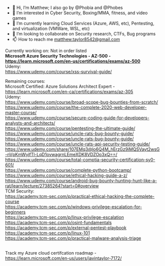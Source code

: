 - 👋 Hi, I’m Matthew; I also go by @Phobia and @Phobes
- 👀 I’m interested in Cyber Security, Boxing/MMA, fitness, and video games
- 🌱 I’m currently learning Cloud Services (Azure, AWS, etc), Pentesting, and virtualization (VMWare, WSL, etc)
- 💞️ I’m looking to collaborate on Security research, CTFs, Bug programs
- 📫 How to reach me matthew.taylor8542@gmail.com

Currently working on: Not in order listed 
\
**Microsoft Azure Security Technologies - AZ-500 - https://learn.microsoft.com/en-us/certifications/exams/az-500**
\
Udemy:
\
https://www.udemy.com/course/xss-survival-guide/

Remaining courses:
\
Microsoft Certified: Azure Solutions Architect Expert - https://learn.microsoft.com/en-ca/certifications/exams/az-305
\
Udemy:
\
https://www.udemy.com/course/broad-scope-bug-bounties-from-scratch/
\
https://www.udemy.com/course/the-complete-2020-web-developer-master-course/
\
https://www.udemy.com/course/secure-coding-guide-for-developers-analysts-and-architects/
\
https://www.udemy.com/course/pentesting-the-ultimate-guide/
\
https://www.udemy.com/course/uncle-rats-bug-bounty-guide/
\
https://www.udemy.com/course/uncle-rats-bug-bounty-guide/
\
https://www.udemy.com/course/uncle-rats-api-security-testing-guide/
\
https://www.udemy.com/share/107EMq3@lo6Q4M_hErzGz9iMQSVayt2wsG-nVpKmWyjfTl-LqD1ovwagrnLEmeXDK8VDZOo3xQ==/
\
https://www.udemy.com/course/total-comptia-security-certification-sy0-601/
\
https://www.udemy.com/course/complete-python-bootcamp/
\
https://www.udemy.com/course/ethical-hacking-guide-a-z/
\
https://www.udemy.com/course/android-bug-bounty-hunting-hunt-like-a-rat/learn/lecture/27385264?start=0#overview
\
TCM Security:
\
https://academy.tcm-sec.com/p/practical-ethical-hacking-the-complete-course
\
https://academy.tcm-sec.com/p/windows-privilege-escalation-for-beginners
\
https://academy.tcm-sec.com/p/linux-privilege-escalation
\
https://academy.tcm-sec.com/p/osint-fundamentals
\
https://academy.tcm-sec.com/p/external-pentest-playbook
\
https://academy.tcm-sec.com/p/linux-101
\
https://academy.tcm-sec.com/p/practical-malware-analysis-triage



\
Track my Azure cloud certifcation roadmap - https://learn.microsoft.com/en-us/users/javintaylor-7172/


<!---
Phobia8542/Phobia8542 is a ✨ special ✨ repository because its `README.md` (this file) appears on your GitHub profile.
You can click the Preview link to take a look at your changes.
--->
